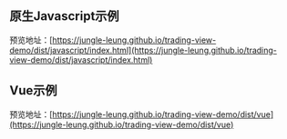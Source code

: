 ## 原生Javascript示例

预览地址：[https://jungle-leung.github.io/trading-view-demo/dist/javascript/index.html](https://jungle-leung.github.io/trading-view-demo/dist/javascript/index.html)

## Vue示例

预览地址：[https://jungle-leung.github.io/trading-view-demo/dist/vue](https://jungle-leung.github.io/trading-view-demo/dist/vue)
